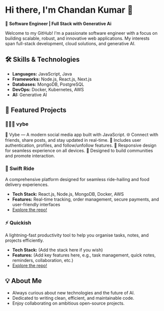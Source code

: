 # Hi there, I'm Chandan Kumar 👋

🚀 **Software Engineer | Full Stack with Generative Ai**

Welcome to my GitHub! I'm a passionate software engineer with a focus on building scalable, robust, and innovative web applications. My interests span full-stack development, cloud solutions, and generative AI.

## 🛠️ Skills & Technologies

- **Languages:** JavaScript, Java
- **Frameworks:** Node.js, React.js, Next.js
- **Databases:** MongoDB, PostgreSQL
- **DevOps:** Docker, Kubernetes, AWS
- **AI:** Generative AI

## 🌟 Featured Projects

### 🧑‍🤝‍🧑 vybe

🚀 Vybe — A modern social media app built with JavaScript.
🌐 Connect with friends, share posts, and stay updated in real-time.
🔐 Includes user authentication, profiles, and follow/unfollow features.
📱 Responsive design for seamless experience on all devices.
💬 Designed to build communities and promote interaction.

### 🚗 Swift Ride
A comprehensive platform designed for seamless ride-hailing and food delivery experiences.  
- **Tech Stack:** React.js, Node.js, MongoDB, Docker, AWS  
- **Features:** Real-time tracking, order management, secure payments, and user-friendly interfaces  
- [Explore the repo!](https://github.com/ck96548/swift-ride)

### ⚡ Quickish
A lightning-fast productivity tool to help you organise tasks, notes, and projects efficiently.  
- **Tech Stack:** (Add the stack here if you wish)  
- **Features:** (Add key features here, e.g., task management, quick notes, reminders, collaboration, etc.)  
- [Explore the repo!](https://github.com/ck96548/quickish)

## 💡 About Me

- Always curious about new technologies and the future of AI.
- Dedicated to writing clean, efficient, and maintainable code.
- Enjoy collaborating on ambitious open-source projects.

<!--
## 🌐 Connect with Me
LinkedIn: https://www.linkedin.com/in/chandan-kumar101/

---

Thanks for visiting! Let’s build something amazing together.
